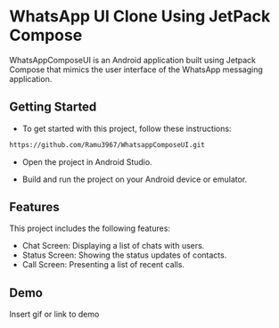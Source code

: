 
# WhatsApp UI Clone Using JetPack Compose

WhatsAppComposeUI is an Android application built using Jetpack Compose that mimics the user interface of the WhatsApp messaging application.


## Getting Started

- To get started with this project, follow these instructions:

```bash
https://github.com/Ramu3967/WhatsappComposeUI.git
```
- Open the project in Android Studio.

- Build and run the project on your Android device or emulator.
    
## Features
This project includes the following features:

- Chat Screen: Displaying a list of chats with users.
- Status Screen: Showing the status updates of contacts.
- Call Screen: Presenting a list of recent calls.


## Demo

Insert gif or link to demo

